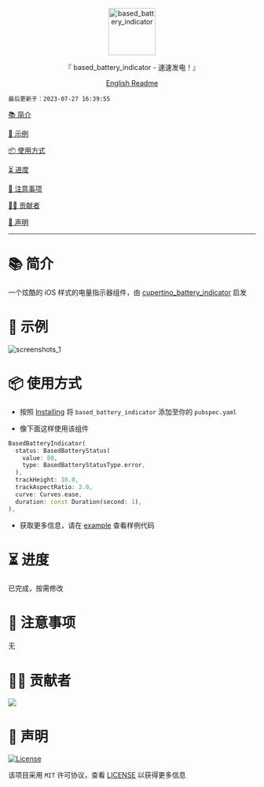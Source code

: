 <div align="center">
  <img id="based_battery_indicator" width="96" alt="based_battery_indicator" src="https://raw.githubusercontent.com/Cierra-Runis/based_battery_indicator/main/.github/icon.svg">
  <p>『 based_battery_indicator - 速速发电！』</p>
  <a href='https://github.com/Cierra-Runis/based_battery_indicator/blob/main/README.md'>English Readme</a>
</div>

`最后更新于：2023-07-27 16:39:55`

[📚 简介](#-简介)

[📸 示例](#-示例)

[📦 使用方式](#-使用方式)

[⏳ 进度](#-进度)

[📌 注意事项](#-注意事项)

[🧑‍💻 贡献者](#-贡献者)

[🔦 声明](#-声明)

---

# 📚 简介

一个炫酷的 iOS 样式的电量指示器组件，由 [cupertino_battery_indicator](https://pub.dev/packages/cupertino_battery_indicator) 启发

# 📸 示例

![screenshots_1](https://raw.githubusercontent.com/Cierra-Runis/based_battery_indicator/main/.github/screenshots_1.png)

# 📦 使用方式

- 按照 [Installing](https://pub.dev/packages/based_battery_indicator/install) 将 `based_battery_indicator` 添加至你的 `pubspec.yaml`

- 像下面这样使用该组件

```dart
BasedBatteryIndicator(
  status: BasedBatteryStatus(
    value: 80,
    type: BasedBatteryStatusType.error,
  ),
  trackHeight: 10.0,
  trackAspectRatio: 2.0,
  curve: Curves.ease,
  duration: const Duration(second: 1),
),
```

- 获取更多信息，请在 [example](https://github.com/Cierra-Runis/based_battery_indicator/blob/main/example/lib/main.dart) 查看样例代码

# ⏳ 进度

已完成，按需修改

# 📌 注意事项

无

# 🧑‍💻 贡献者

<a href="https://github.com/Cierra-Runis/based_battery_indicator/graphs/contributors">
  <img src="https://contrib.rocks/image?repo=Cierra-Runis/based_battery_indicator" />
</a>

# 🔦 声明

[![License](https://img.shields.io/github/license/Cierra-Runis/based_battery_indicator)](https://github.com/Cierra-Runis/based_battery_indicator/blob/main/LICENSE)

该项目采用 `MIT` 许可协议，查看 [LICENSE](https://github.com/Cierra-Runis/based_battery_indicator/blob/main/LICENSE) 以获得更多信息
